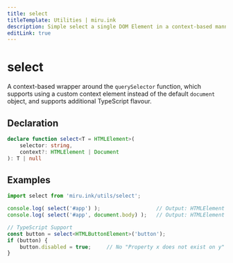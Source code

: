 ```yaml
---
title: select
titleTemplate: Utilities | miru.ink
description: Simple select a single DOM Element in a context-based manner with TypeScript support.
editLink: true
---
```


# select <Badge text="v0.1.0" />

A context-based wrapper around the `querySelector` function, which supports using a custom context 
element instead of the default `document` object, and supports additional TypeScript flavour.

## Declaration

```ts
declare function select<T = HTMLElement>(
    selector: string, 
    context?: HTMLElement | Document
): T | null
```

## Examples

```ts
import select from 'miru.ink/utils/select';

console.log( select('#app') );                  // Output: HTMLElement or null
console.log( select('#app', document.body) );   // Output: HTMLElement or null

// TypeScript Support
const button = select<HTMLButtonElement>('button');
if (button) {
    button.disabled = true;     // No "Property x does not exist on y" issue here!
}
```
